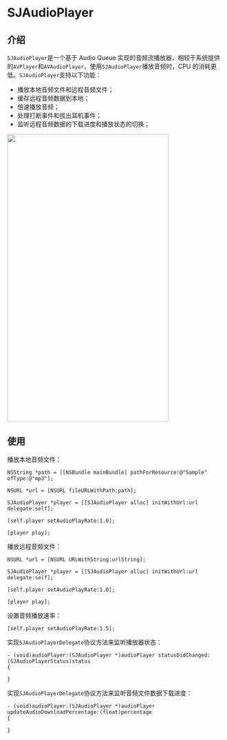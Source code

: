 # SJAudioPlayer


## 介绍

`SJAudioPlayer`是一个基于 Audio Queue 实现的音频流播放器，相较于系统提供的`AVPlayer`和`AVAudioPlayer`，使用`SJAudioPlayer`播放音频时，CPU 的消耗更低。`SJAudioPlayer`支持以下功能：
- 播放本地音频文件和远程音频文件；
- 缓存远程音频数据到本地；
- 倍速播放音频；
- 处理打断事件和拔出耳机事件；
- 监听远程音频数据的下载进度和播放状态的切换；


<img src="https://github.com/zhangshijian/SJAudioPlayer/raw/master/Images/IMG_1.PNG" width="375" height="667" />

## 使用

播放本地音频文件：
```
NSString *path = [[NSBundle mainBundle] pathForResource:@"Sample" ofType:@"mp3"];

NSURL *url = [NSURL fileURLWithPath:path];

SJAudioPlayer *player = [[SJAudioPlayer alloc] initWithUrl:url delegate:self];

[self.player setAudioPlayRate:1.0];

[player play];
```

播放远程音频文件：
```
NSURL *url = [NSURL URLWithString:urlString];

SJAudioPlayer *player = [[SJAudioPlayer alloc] initWithUrl:url delegate:self];

[self.player setAudioPlayRate:1.0];

[player play];
```

设置音频播放速率：
```
[self.player setAudioPlayRate:1.5];
```

实现`SJAudioPlayerDelegate`协议方法来监听播放器状态：
```
- (void)audioPlayer:(SJAudioPlayer *)audioPlayer statusDidChanged:(SJAudioPlayerStatus)status
{

}
```

实现`SJAudioPlayerDelegate`协议方法来监听音频文件数据下载进度：
```
- (void)audioPlayer:(SJAudioPlayer *)audioPlayer updateAudioDownloadPercentage:(float)percentage
{

}
```
